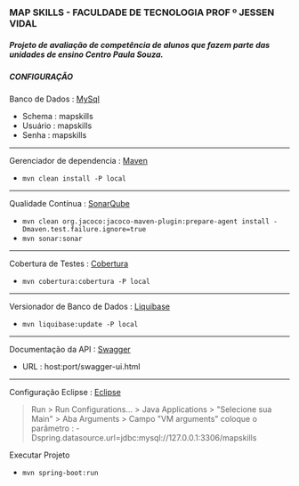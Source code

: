 ### MAP SKILLS - FACULDADE DE TECNOLOGIA PROF º JESSEN VIDAL

##### Projeto de avaliação de competência de alunos que fazem parte das unidades de ensino Centro Paula Souza.

##### CONFIGURAÇÃO

Banco de Dados : [MySql](https://www.mysql.com "MySql")
- Schema : mapskills
- Usuário : mapskills
- Senha : mapskills

----

Gerenciador de dependencia : [Maven](https://maven.apache.org "Maven")
- `mvn clean install -P local`

----

Qualidade Contínua : [SonarQube](https://www.sonarqube.org "SonarQube")
- `mvn clean org.jacoco:jacoco-maven-plugin:prepare-agent install -Dmaven.test.failure.ignore=true`
- `mvn sonar:sonar`

----

Cobertura de Testes : [Cobertura](http://cobertura.github.io/cobertura "Cobertura")
- `mvn cobertura:cobertura -P local`

----

Versionador de Banco de Dados : [Liquibase](http://www.liquibase.org "Liquibase")
- `mvn liquibase:update -P local`

----

Documentação da API : [Swagger](https://swagger.io/ "Swagger")
- URL : host:port/swagger-ui.html

----

Configuração Eclipse : [Eclipse](http://www.eclipse.org/ "Eclipse")
> Run > Run Configurations... > Java Applications > "Selecione sua Main" > Aba Arguments > Campo "VM arguments" coloque o parâmetro : 
-Dspring.datasource.url=jdbc:mysql://127.0.0.1:3306/mapskills

Executar Projeto
- `mvn spring-boot:run`
